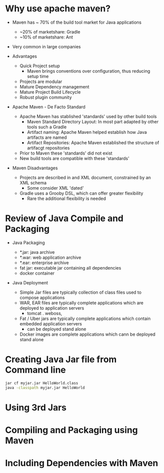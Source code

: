 # Why use apache maven?
- Maven has ~ 70% of the build tool market for Java applications
    - ~20% of marketshare: Gradle
    - ~10% of marketshare: Ant
- Very common in large companies


- Advantages
    - Quick Project setup
        - Maven brings conventions over configuration, thus reducing setup time
    - Projects are modular
    - Mature Dependency management
    - Mature Project Build Lifecycle
    - Robust plugin community

- Apache Maven - De Facto Standard
    - Apache Maven has stablished 'standards' used by other build tools
        - Maven Standard Directory Layout: In most part adapted by other tools such a Gradle
        - Artifact naming: Apache Maven helped establish how Java artifacts are named
        - Artifact Repositories: Apache Maven established the structure of artifacgt repositories
    - Prior to Maven these 'standards' did not exist
    - New build tools are compatible with these 'standards'

- Maven Disadvantages
    - Projects are described in and XML document, constrained by an XML schema
         - Some consider XML 'dated'
    - Gradle uses a Grooby DSL, which can offer greater flexibility
         - Rare the additional flexibility is needed

# Review of Java Compile and Packaging

- Java Packaging
    - *.jar: java archive 
    - *.war: web application archive
    - *.ear: enterprise archive
    - fat jar: executable jar containing all dependencies
    - docker container

- Java Deployment
    - Simple Jar files are typically collection of class files used to compose applications
    - WAR, EAR files are typically complete applications which are deployed to application servers
        - tomcat . weboss, 
    - Fat / Uber jars are typically complete applications which contain embedded application servers
        - can be deployed stand alone
    - Docker images are complete applications which cann be deployed stand alone

# Creating Java Jar file from Command line
```bash
jar cf myjar.jar HelloWorld.class 
java -classpath myjar.jar HelloWorld
```

# Using 3rd Jars

# Compiling and Packaging using Maven

# Including Dependencies with Maven